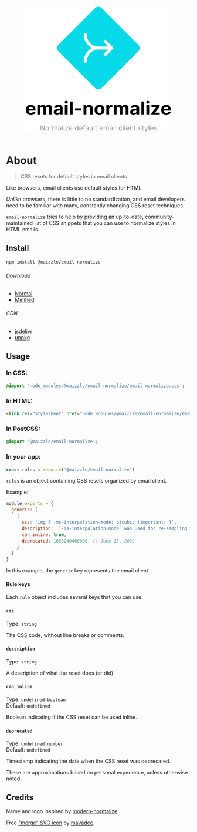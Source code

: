 <div align="center">
    <img src="media/logo.svg" alt="email-normalize" width="400">
    <br>
    <br>
</div>

# About

> CSS resets for default styles in email clients

Like browsers, email clients use default styles for HTML.

_Unlike_ browsers, there is little to no standardization, and email developers need to be familiar with many, constantly changing CSS reset techniques.

`email-normalize` tries to help by providing an up-to-date, community-maintained list of CSS snippets that you can use to normalize styles in HTML emails.

## Install

```sh
npm install @maizzle/email-normalize
```

###### Download

- [Normal](https://cdn.jsdelivr.net/npm/@maizzle/email-normalize@1.0.0/email-normalize.css)
- [Minified](https://cdn.jsdelivr.net/npm/@maizzle/email-normalize@1.0.0/email-normalize.min.css)

###### CDN

- [jsdelivr](https://www.jsdelivr.com/package/npm/@maizzle/email-normalize)
- [unpkg](https://unpkg.com/@maizzle/email-normalize)

## Usage

### In CSS:

```css
@import 'node_modules/@maizzle/email-normalize/email-normalize.css';
```

### In HTML:

```html
<link rel="stylesheet" href="node_modules/@maizzle/email-normalize/email-normalize.css">
```

### In PostCSS:

```css
@import '@maizzle/email-normalize';
```

### In your app:

```js
const rules = require('@maizzle/email-normalize')
```

`rules` is an object containing CSS resets organized by email client.

Example:

```js
module.exports = {
  generic: [
    {
      css: 'img { -ms-interpolation-mode: bicubic !important; }',
      description: '`-ms-interpolation-mode` was used for re-sampling images that needed to stretch. Since IE8, this has been set as `bicubic`. This now only works in IE11, which also has a default of `bicubic`. Outlook also has `bicubic` set as default.',
      can_inline: true,
      deprecated: 1655240400000, // June 15, 2022
    }
  ]
}
```

In this example, the `generic` key represents the email client.

#### Rule keys

Each `rule` object includes several keys that you can use.

#### `css`

Type: `string`

The CSS code, without line breaks or comments.

#### `description`

Type: `string`

A description of what the reset does (or did).

#### `can_inline`

Type: `undefined|boolean`\
Default: `undefined`

Boolean indicating if the CSS reset can be used inline.

#### `deprecated`

Type: `undefined|number`\
Default: `undefined`

Timestamp indicating the date when the CSS reset was deprecated.

These are approximations based on personal experience, unless otherwise noted.

## Credits

Name and logo inspired by [modern-normalize](https://github.com/sindresorhus/modern-normalize/).

Free ["merge" SVG icon](https://www.flaticon.com/free-icon/merge_3580192) by [mavadee](https://www.flaticon.com/authors/mavadee).
